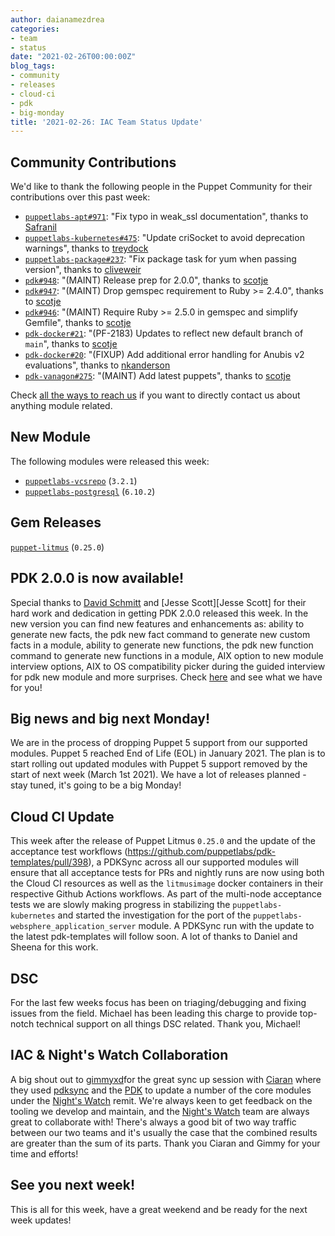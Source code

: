 ```yaml
---
author: daianamezdrea
categories:
- team
- status
date: "2021-02-26T00:00:00Z"
blog_tags:
- community
- releases
- cloud-ci
- pdk
- big-monday
title: '2021-02-26: IAC Team Status Update'
---
```


## Community Contributions

We'd like to thank the following people in the Puppet Community for their contributions over this past week:

- [`puppetlabs-apt#971`][puppetlabs-apt-pr-971]: "Fix typo in weak_ssl documentation", thanks to [Safranil][Safranil]
- [`puppetlabs-kubernetes#475`][puppetlabs-kubernetes-pr-475]: "Update criSocket to avoid deprecation warnings", thanks to [treydock][treydock]
- [`puppetlabs-package#237`][puppetlabs-package-pr-237]: "Fix package task for yum when passing version", thanks to [cliveweir][cliveweir]
- [`pdk#948`][pdk-pr-948]: "(MAINT) Release prep for 2.0.0", thanks to [scotje][scotje]
- [`pdk#947`][pdk-pr-947]: "(MAINT) Drop gemspec requirement to Ruby >= 2.4.0", thanks to [scotje][scotje]
- [`pdk#946`][pdk-pr-946]: "(MAINT) Require Ruby >= 2.5.0 in gemspec and simplify Gemfile", thanks to [scotje][scotje]
- [`pdk-docker#21`][pdk-docker-pr-21]: "(PF-2183) Updates to reflect new default branch of `main`", thanks to [scotje][scotje]
- [`pdk-docker#20`][pdk-docker-pr-20]: "(FIXUP) Add additional error handling for Anubis v2 evaluations", thanks to [nkanderson][nkanderson]
- [`pdk-vanagon#275`][pdk-vanagon-pr-275]: "(MAINT) Add latest puppets", thanks to [scotje][scotje]

Check [all the ways to reach us](/blog/updates/2021-01-20-reaching-out.md) if you want to directly contact us about anything module related.

## New Module

The following modules were released this week:

- [`puppetlabs-vcsrepo`][puppetlabs-vcsrepo] (`3.2.1`)
- [`puppetlabs-postgresql`][puppetlabs-postgresql] (`6.10.2`)

## Gem Releases

[`puppet-litmus`][puppet-litmus] (`0.25.0`)

## PDK 2.0.0 is now available!

Special thanks to  [David Schmitt][David Schmitt] and [Jesse Scott][Jesse Scott] for their hard work and dedication in getting PDK 2.0.0 released this week.
In the new version you can find new features and enhancements as: ability to generate new facts, the pdk new fact command to generate new custom facts in a module, ability to generate new functions, the pdk new function command to generate new functions in a module, AIX option to new module interview options, AIX to OS compatibility picker during the guided interview for pdk new module  and more surprises. Check [here](https://puppet.com/docs/pdk/2.x/release_notes_pdk.html#pdk-20) and see what we have for you!

## Big news and big next Monday!

We are in the process of dropping Puppet 5 support from our supported modules. Puppet 5 reached End of Life (EOL) in January 2021. The plan is to start rolling out updated modules with Puppet 5 support removed by the start of next week (March 1st 2021). We have a lot of releases planned - stay tuned, it's going to be a big Monday!

## Cloud CI Update

This week after the release of Puppet Litmus `0.25.0` and the update of the acceptance test workflows (https://github.com/puppetlabs/pdk-templates/pull/398), a PDKSync across all our supported modules will ensure that all acceptance tests for PRs and nightly runs are now using both the Cloud CI resources as well as the `litmusimage` docker containers in their respective Github Actions workflows. 
As part of the multi-node acceptance tests we are slowly making progress in stabilizing the `puppetlabs-kubernetes` and started the investigation for the port of the `puppetlabs-websphere_application_server` module. 
A PDKSync run with the update to the latest pdk-templates will follow soon. A lot of thanks to Daniel and Sheena for this work.

## DSC 
 For the last few weeks focus has been on triaging/debugging and fixing issues from the field. Michael has been leading this charge to provide top-notch technical support on all things DSC related. Thank you, Michael!

## IAC & Night's Watch Collaboration
A big shout out to [gimmyxd][gimmy]for the great sync up session with [Ciaran][Ciaran] where they used [pdksync][pdksync] and the [PDK][PDK] to update a number of the core modules under the [Night's Watch][Night's Watch] remit.
We're always keen to get feedback on the tooling we develop and maintain, and the [Night's Watch][Night's Watch] team are always great to collaborate with!
There's always a good bit of two way traffic between our two teams and it's usually the case that the combined results are greater than the sum of its parts. Thank you Ciaran and Gimmy for your time and efforts! 

 ## See you next week!
This is all for this week, have a great weekend and be ready for the next week updates!

  [puppetlabs-vcsrepo]: https://github.com/puppetlabs/puppetlabs-vcsrepo
  [puppetlabs-postgresql]: https://github.com/puppetlabs/puppetlabs-postgresql
  [puppetlabs-kubernetes]: https://github.com/puppetlabs/puppetlabs-kubernetes
  [puppetlabs-websphere_application_server]: https://github.com/puppetlabs/puppetlabs-websphere_application_server.git
  [puppet-litmus]: https://github.com/puppetlabs/puppet_litmus
  [puppetlabs-apt-pr-971]: https://github.com/puppetlabs/puppetlabs-apt/pull/971
  [Safranil]: https://github.com/Safranil
  [puppetlabs-kubernetes-pr-475]: https://github.com/puppetlabs/puppetlabs-kubernetes/pull/475
  [treydock]: https://github.com/treydock
  [puppetlabs-package-pr-237]: https://github.com/puppetlabs/puppetlabs-package/pull/237
  [cliveweir]: https://github.com/cliveweir
  [pdk-pr-948]: https://github.com/puppetlabs/pdk/pull/948
  [scotje]: https://github.com/scotje
  [pdk-pr-947]: https://github.com/puppetlabs/pdk/pull/947
  [pdk-pr-946]: https://github.com/puppetlabs/pdk/pull/946
  [pdk-docker-pr-21]: https://github.com/puppetlabs/pdk-docker/pull/21
  [pdk-docker-pr-20]: https://github.com/puppetlabs/pdk-docker/pull/20
  [nkanderson]: https://github.com/nkanderson
  [pdk-vanagon-pr-275]: https://github.com/puppetlabs/pdk-vanagon/pull/275
  [pdksync]: https://github.com/puppetlabs/pdksync
  [PDK]: https://github.com/puppetlabs/pdk
  [Night's Watch]: https://github.com/orgs/puppetlabs/teams/night-s-watch


  [Adrian]:             https://github.com/adrianiurca
  [Jessie Scott]:       https://github.com/scotje
  [Ben]:                https://github.com/binford2k
  [Ciaran]:             https://github.com/sanfrancrisko
  [Daiana]:             https://github.com/daianamezdrea
  [Danny]:              https://github.com/carabasdaniel
  [David Schmitt]:       https://github.com/DavidS
  [DavidSwan]:          https://github.com/david22swan
  [Disha]:              https://github.com/Disha-maker
  [Lore]:               https://github.com/lionce
  [Michael]:            https://github.com/michaeltlombardi
  [Paula]:              https://github.com/pmcmaw
  [Sheena]:             https://github.com/sheenaajay
  [gimmy]:              https://github.com/gimmyxd 
  [Supported Modules]:  https://puppetlabs.github.io/iac/modules/
  [TP]:                 https://github.com/tphoney
  [Tools]:              https://puppetlabs.github.io/iac/tools/
